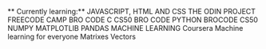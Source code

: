 ** Currently learning:**
JAVASCRIPT, HTML AND CSS
THE ODIN PROJECT 
FREECODE CAMP 
BRO CODE 
C 
CS50 
BRO CODE
PYTHON 
BROCODE 
CS50 
NUMPY 
MATPLOTLIB 
PANDAS
MACHINE LEARNING
Coursera
Machine learning for everyone
Matrixes
Vectors

